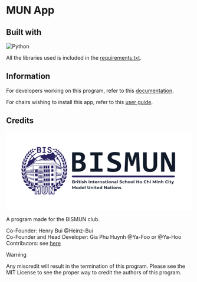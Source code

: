 # MUN App

## Built with

![Python](https://img.shields.io/badge/python-3670A0?style=for-the-badge&logo=python&logoColor=ffdd54)

All the libraries used is included in the [requirements.txt](requirements.txt).

## Information

For developers working on this program, refer to this [documentation](documents/DOCUMENTATION.md).

For chairs wishing to install this app, refer to this [user guide](documents/USERGUIDE.md).

## Credits

![BISMUN logo](<documents/img/BISMUN logo.png>)

A program made for the BISMUN club.

Co-Founder: Henry Bui @Heinz-Bui  
Co-Founder and Head Developer: Gia Phu Huynh @Ya-Foo or @Ya-Hoo  
Contributors: see [here](documents/CONTRIBUTORS.md)

> [!WARNING]
> Any miscredit will result in the termination of this program. Please see the MIT License to see the proper way to credit the authors of this program.
